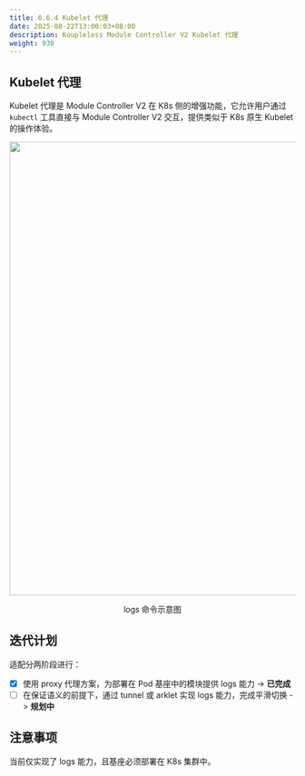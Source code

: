 ```yaml
---
title: 6.6.4 Kubelet 代理
date: 2025-08-22T13:00:03+08:00
description: Koupleless Module Controller V2 Kubelet 代理
weight: 930
---
```


## Kubelet 代理

Kubelet 代理是 Module Controller V2 在 K8s 侧的增强功能，它允许用户通过 ``kubectl`` 工具直接与 Module Controller V2
交互，提供类似于 K8s 原生 Kubelet 的操作体验。

<div style="text-align: center;">  
    <img align="center" width="800px" src="/img/module-controller-v2/kubelet_proxy_sequence_diagram.png"/>
    <p>logs 命令示意图</p>
</div>

## 迭代计划

适配分两阶段进行：

- [x] 使用 proxy 代理方案，为部署在 Pod 基座中的模块提供 logs 能力 -> **已完成**
- [ ] 在保证语义的前提下，通过 tunnel 或 arklet 实现 logs 能力，完成平滑切换 -> **规划中**

## 注意事项

当前仅实现了 logs 能力，且基座必须部署在 K8s 集群中。
